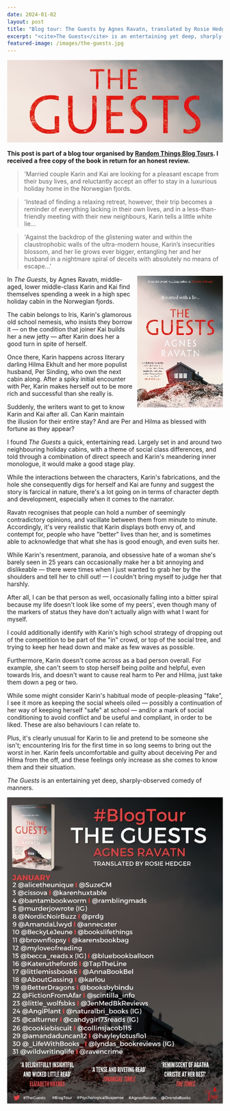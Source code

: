 ```yaml
---
date: 2024-01-02
layout: post
title: "Blog tour: The Guests by Agnes Ravatn, translated by Rosie Hedger"
excerpt: "<cite>The Guests</cite> is an entertaining yet deep, sharply-observed comedy of manners."
featured-image: /images/the-guests.jpg
---
```


![The Guests](/images/the-guests.jpg)

**This post is part of a blog tour organised by [Random Things Blog Tours](http://randomthingsthroughmyletterbox.blogspot.com/p/services-to-publishers-authors-blog.html). I received a free copy of the book in return for an honest review.**

> 'Married couple Karin and Kai are looking for a pleasant escape from their busy lives, and reluctantly accept an offer to stay in a luxurious holiday home in the Norwegian fjords.

> 'Instead of finding a relaxing retreat, however, their trip becomes a 
reminder of everything lacking in their own lives, and in a less-than-friendly meeting with their new neighbours, Karin tells a little white lie...

> 'Against the backdrop of the glistening water and within the claustrophobic walls of the ultra-modern house, Karin’s insecurities blossom, and her lie grows ever bigger, entangling her and her husband in a nightmare spiral of deceits with absolutely no means of escape...'

<img src="/images/the-guests-200.jpg" alt="The Guests" style="float: right; margin-bottom: 10px; margin-left: 10px;">

In <cite>The Guests</cite>, by Agnes Ravatn, middle-aged, lower middle-class Karin and Kai find themselves spending a week in a high spec holiday cabin in the Norwegian fjords.

The cabin belongs to Iris, Karin's glamorous old school nemesis, who insists they borrow it &mdash; on the condition that joiner Kai builds her a new jetty &mdash; after Karin does her a good turn in spite of herself.

Once there, Karin happens across literary darling Hilma Ekhult and her more populist husband, Per Sinding, who own the next cabin along. After a spiky initial encounter with Per, Karin makes herself out to be more rich and successful than she really is.

Suddenly, the writers want to get to know Karin and Kai after all. Can Karin maintain the illusion for their entire stay? And are Per and Hilma as blessed with fortune as they appear?

I found <cite>The Guests</cite> a quick, entertaining read. Largely set in and around two neighbouring holiday cabins, with a theme of social class differences, and told through a combination of direct speech and Karin's meandering inner monologue, it would make a good stage play.

While the interactions between the characters, Karin's fabrications, and the hole she consequently digs for herself and Kai are funny and suggest the story is farcical in nature, there's a lot going on in terms of character depth and development, especially when it comes to the narrator.

Ravatn recognises that people can hold a number of seemingly contradictory opinions, and vacillate between them from minute to minute. Accordingly, it's very realistic that Karin displays both envy of, and contempt for, people who have "better" lives than her, and is sometimes able to acknowledge that what she has is good enough, and even suits her.

While Karin's resentment, paranoia, and obsessive hate of a woman she's barely seen in 25 years can occasionally make her a bit annoying and dislikeable &mdash; there were times when I just wanted to grab her by the shoulders and tell her to chill out! &mdash; I couldn't bring myself to judge her that harshly.

After all, I can be that person as well, occasionally falling into a bitter spiral because my life doesn't look like some of my peers', even though many of the markers of status they have don't actually align with what I want for myself.

I could additionally identify with Karin's high school strategy of dropping out of the competition to be part of the "in" crowd, or top of the social tree, and trying to keep her head down and make as few waves as possible.

Furthermore, Karin doesn't come across as a bad person overall. For example, she can't seem to stop herself being polite and helpful, even towards Iris, and doesn't want to cause real harm to Per and Hilma, just take them down a peg or two.

While some might consider Karin's habitual mode of people-pleasing "fake", I see it more as keeping the social wheels oiled &mdash; possibly a continuation of her way of keeping herself "safe" at school &mdash; and/or a mark of social conditioning to avoid conflict and be useful and compliant, in order to be liked. These are also behaviours I can relate to.

Plus, it's clearly unusual for Karin to lie and pretend to be someone she isn't; encountering Iris for the first time in so long seems to bring out the worst in her. Karin feels uncomfortable and guilty about deceiving Per and Hilma from the off, and these feelings only increase as she comes to know them and their situation.

<cite>The Guests</cite> is an entertaining yet deep, sharply-observed comedy of manners.

![The Guests blog tour banner](/images/the-guests-banner.jpg)
